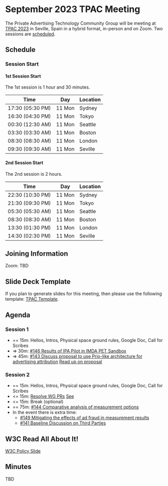 # September 2023 TPAC Meeting

The Private Advertising Technology Community Group will be meeting at [TPAC 2023](https://www.w3.org/2023/09/TPAC/) in Seville, Spain in a hybrid format, in-person and on Zoom. Two sessions are [scheduled](https://www.w3.org/2023/09/TPAC/schedule.html#monday).

## Schedule

### Session Start

#### 1st Session Start

The 1st session is 1 hour and 30 minutes.

| Time             | Day    | Location      |
| ---------------- | ------ | ------------- |
| 17:30 (05:30 PM) | 11 Mon | Sydney        |
| 16:30 (04:30 PM) | 11 Mon | Tokyo         |
| 00:30 (12:30 AM) | 11 Mon | Seattle       |
| 03:30 (03:30 AM) | 11 Mon | Boston        |
| 08:30 (08:30 AM) | 11 Mon | London        |
| 09:30 (09:30 AM) | 11 Mon | Seville       |

#### 2nd Session Start

The 2nd session is 2 hours.

| Time             | Day    | Location      |
| ---------------- | ------ | ------------- |
| 22:30 (10:30 PM) | 11 Mon | Sydney        |
| 21:30 (09:30 PM) | 11 Mon | Tokyo         |
| 05:30 (05:30 AM) | 11 Mon | Seattle       |
| 08:30 (08:30 AM) | 11 Mon | Boston        |
| 13:30 (01:30 PM) | 11 Mon | London        |
| 14:30 (02:30 PM) | 11 Mon | Seville       |


## Joining Information

Zoom: TBD

## Slide Deck Template

If you plan to generate slides for this meeting, then please use the following template:
[TPAC Template](https://www.w3.org/2023/Talks/TPAC/Templates/).

## Agenda

### Session 1

- == 15m: Hellos, Intros, Physical space ground rules, Google Doc, Call for Scribes 
- => 30m: [#146 Results of IPA Pilot in IMDA PET Sandbox](https://github.com/patcg/meetings/issues/146)
- => 45m: [#143 Discuss proposal to use Prio-like architecture for advertising attribution](https://github.com/patcg/meetings/issues/143) [Read up on proposal](https://github.com/patcg-individual-drafts/private-ad-measurement)

### Session 2

- == 15m: Hellos, Intros, Physical space ground rules, Google Doc, Call for Scribes 
- <= 15m: [Resolve WG PRs](https://github.com/patcg/meetings/issues/145) [See](https://github.com/patcg/patwg-charter/pulls)
- <= 15m: Break (optional)
- == 75m: [#144 Comparative analysis of measurement options](https://github.com/patcg/meetings/issues/144)
- In the event there is extra time: 
	- [#149 Mitigating the effects of ad fraud in measurement results](https://github.com/patcg/meetings/issues/149) 
	- [#141 Baseline Discussion on Third Parties](https://github.com/patcg/meetings/issues/141)

## W3C Read All About It!

[W3C Policy Slide](https://github.com/patcg/meetings/blob/main/W3C%20Read%20All%20About%20It!.pd)

## Minutes

TBD
